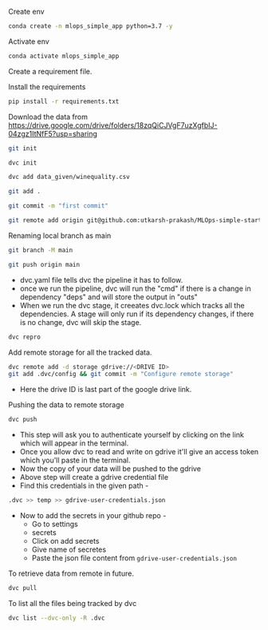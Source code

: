 Create env
```bash
conda create -n mlops_simple_app python=3.7 -y
```
Activate env
```bash
conda activate mlops_simple_app
```
Create a requirement file.

Install the requirements
```bash
pip install -r requirements.txt
```

Download the data from
https://drive.google.com/drive/folders/18zqQiCJVgF7uzXgfbIJ-04zgz1ItNfF5?usp=sharing

```bash
git init
```

```bash
dvc init
```

```bash
dvc add data_given/winequality.csv
```

```bash
git add .
```

```bash
git commit -m "first commit"
```

```bash
git remote add origin git@github.com:utkarsh-prakash/MLOps-simple-start.git
```

Renaming local branch as main
```bash
git branch -M main
```

```bash
git push origin main
```
- dvc.yaml file tells dvc the pipeline it has to follow.
- once we run the pipeline, dvc will run the "cmd" if there is a change in dependency "deps" and will store the output in "outs"
- When we run the dvc stage, it creeates dvc.lock which tracks all the dependencies. A stage will only run if its dependency changes, if there is no change, dvc will skip the stage.
```bash
dvc repro
```

Add remote storage for all the tracked data.
```bash
dvc remote add -d storage gdrive://<DRIVE ID>
git add .dvc/config && git commit -m "Configure remote storage"
```
- Here the drive ID is last part of the google drive link.

Pushing the data to remote storage
```bash
dvc push
```
- This step will ask you to authenticate yourself by clicking on the link which will appear in the terminal.
- Once you allow dvc to read and write on gdrive it'll give an access token which you'll paste in the terminal.
- Now the copy of your data will be pushed to the gdrive
- Above step will create a gdrive credential file
- Find this credentials in the given path -
```bash
.dvc >> temp >> gdrive-user-credentials.json
```
- Now to add the secrets in your github repo -
    - Go to settings
    - secrets
    - Click on add secrets
    - Give name of secretes
    - Paste the json file content from ```gdrive-user-credentials.json ```

To retrieve data from remote in future.
```bash
dvc pull
```

To list all the files being tracked by dvc
```bash
dvc list --dvc-only -R .dvc
```